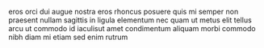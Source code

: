 eros orci dui augue nostra eros rhoncus posuere quis mi semper non praesent
nullam sagittis in ligula elementum nec quam ut metus elit tellus arcu ut
commodo id iaculisut amet condimentum aliquam morbi commodo nibh diam mi etiam
sed enim rutrum
